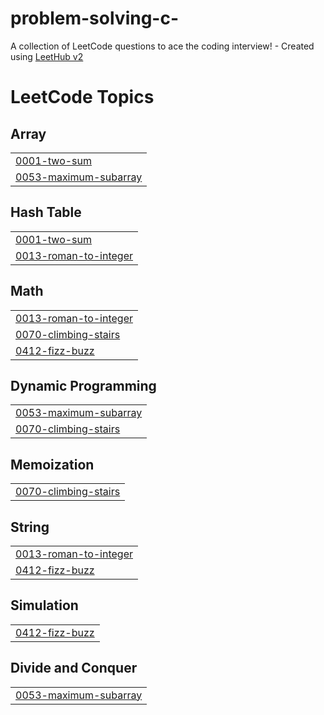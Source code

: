 # problem-solving-c-
A collection of LeetCode questions to ace the coding interview! - Created using [LeetHub v2](https://github.com/arunbhardwaj/LeetHub-2.0)

<!---LeetCode Topics Start-->
# LeetCode Topics
## Array
|  |
| ------- |
| [0001-two-sum](https://github.com/nadaabdelazim633/problem-solving-c-/tree/master/0001-two-sum) |
| [0053-maximum-subarray](https://github.com/nadaabdelazim633/problem-solving-c-/tree/master/0053-maximum-subarray) |
## Hash Table
|  |
| ------- |
| [0001-two-sum](https://github.com/nadaabdelazim633/problem-solving-c-/tree/master/0001-two-sum) |
| [0013-roman-to-integer](https://github.com/nadaabdelazim633/problem-solving-c-/tree/master/0013-roman-to-integer) |
## Math
|  |
| ------- |
| [0013-roman-to-integer](https://github.com/nadaabdelazim633/problem-solving-c-/tree/master/0013-roman-to-integer) |
| [0070-climbing-stairs](https://github.com/nadaabdelazim633/problem-solving-c-/tree/master/0070-climbing-stairs) |
| [0412-fizz-buzz](https://github.com/nadaabdelazim633/problem-solving-c-/tree/master/0412-fizz-buzz) |
## Dynamic Programming
|  |
| ------- |
| [0053-maximum-subarray](https://github.com/nadaabdelazim633/problem-solving-c-/tree/master/0053-maximum-subarray) |
| [0070-climbing-stairs](https://github.com/nadaabdelazim633/problem-solving-c-/tree/master/0070-climbing-stairs) |
## Memoization
|  |
| ------- |
| [0070-climbing-stairs](https://github.com/nadaabdelazim633/problem-solving-c-/tree/master/0070-climbing-stairs) |
## String
|  |
| ------- |
| [0013-roman-to-integer](https://github.com/nadaabdelazim633/problem-solving-c-/tree/master/0013-roman-to-integer) |
| [0412-fizz-buzz](https://github.com/nadaabdelazim633/problem-solving-c-/tree/master/0412-fizz-buzz) |
## Simulation
|  |
| ------- |
| [0412-fizz-buzz](https://github.com/nadaabdelazim633/problem-solving-c-/tree/master/0412-fizz-buzz) |
## Divide and Conquer
|  |
| ------- |
| [0053-maximum-subarray](https://github.com/nadaabdelazim633/problem-solving-c-/tree/master/0053-maximum-subarray) |
<!---LeetCode Topics End-->